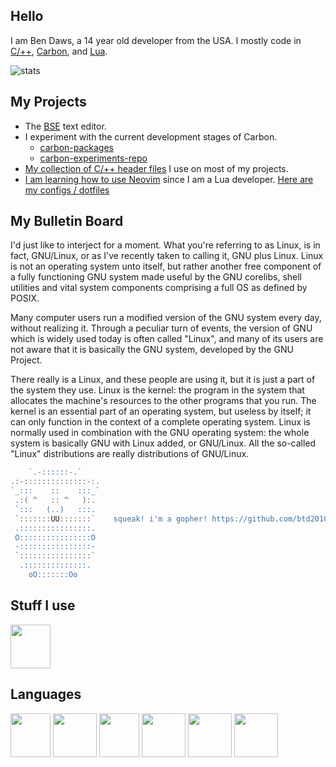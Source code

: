 ## Hello
I am Ben Daws, a 14 year old developer from the USA. I mostly code in [C/++](https://github.com/btd2010#you-need-a-link-for-this-lol), [Carbon](https://github.com/carbon-language/carbon-lang), and [Lua](https://www.lua.org).

![stats](https://github-readme-stats.vercel.app/api?username=btd2010)

## My Projects
- The [BSE](https://github.com/btd2010/bse) text editor.
- I experiment with the current development stages of Carbon.
  - [carbon-packages](https://github.com/btd2010/carbon-packages)
  - [carbon-experiments-repo](https://github.com/btd2010/carbon)
- [My collection of C/++ header files](https://github.com/btd2010/h-hpp) I use on most of my projects.
- [I am learning how to use Neovim](https://github.com/neovim/neovim) since I am a Lua developer. [Here are my configs / dotfiles](https://github.com/btd2010/neovim-configs)

## My Bulletin Board
I'd just like to interject for a moment. What you're referring to as Linux, is in fact, GNU/Linux, or as I've recently taken to calling it, GNU plus Linux. Linux is not an operating system unto itself, but rather another free component of a fully functioning GNU system made useful by the GNU corelibs, shell utilities and vital system components comprising a full OS as defined by POSIX.

Many computer users run a modified version of the GNU system every day, without realizing it. Through a peculiar turn of events, the version of GNU which is widely used today is often called "Linux", and many of its users are not aware that it is basically the GNU system, developed by the GNU Project.

There really is a Linux, and these people are using it, but it is just a part of the system they use. Linux is the kernel: the program in the system that allocates the machine's resources to the other programs that you run. The kernel is an essential part of an operating system, but useless by itself; it can only function in the context of a complete operating system. Linux is normally used in combination with the GNU operating system: the whole system is basically GNU with Linux added, or GNU/Linux. All the so-called "Linux" distributions are really distributions of GNU/Linux.
```go
    `.-::::::-.`    
.:-::::::::::::::-:.
`_:::    ::    :::_`
 .:( ^   :: ^   ):. 
 `:::   (..)   :::. 
 `:::::::UU:::::::`    squeak! i'm a gopher! https://github.com/btd2010/gophersay
 .::::::::::::::::. 
 O::::::::::::::::O 
 -::::::::::::::::- 
 `::::::::::::::::` 
  .::::::::::::::.  
    oO:::::::Oo
```
## Stuff I use
<div>
  <a href="https://github.com/zyedidia/micro"><img src="https://github.com/btd2010/btd2010/blob/main/micro-logo-mark.svg?raw=true" width=64 height=70></a>
</div>

## Languages
<div>
  <img src="https://github.com/btd2010/btd2010/blob/main/C_Logo.png?raw=true" width=64 height=70>
  <img src="https://raw.githubusercontent.com/btd2010/btd2010/45e29ef4bb0fd39eef4adba98169d1e3e34ec218/Lua-Logo.svg" width=70 height=70>
  <img src="https://github.com/btd2010/btd2010/blob/main/cpp_logo.png?raw=true" width=64 height=70>
  <img src="https://github.com/btd2010/btd2010/blob/main/Carbon_logo.png?raw=true" width=70 height=70>
  <img src="https://github.com/btd2010/btd2010/raw/main/226051.webp" width=70 height=70>
  <img src="https://github.com/btd2010/btd2010/blob/main/JavaScript-logo.png?raw=true" width=70 height=70>
</div>
